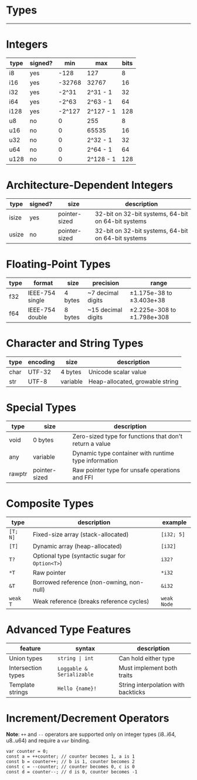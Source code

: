 # Types
<hr></hr>

# Integers

| type | signed? | min | max | bits
|------|---------|-----|-----|-----
| i8   | yes     | -128| 127 | 8
| i16  | yes     | -32768| 32767 | 16
| i32  | yes     | -2^31 | 2^31 - 1 | 32
| i64  | yes     | -2^63 | 2^63 - 1 | 64
| i128 | yes     | -2^127 | 2^127 - 1 | 128
| u8   | no      | 0      | 255 | 8
| u16  | no      | 0      | 65535 | 16
| u32  | no      | 0      | 2^32 - 1 | 32
| u64  | no      | 0      | 2^64 - 1 | 64
| u128 | no      | 0      | 2^128 - 1 | 128

# Architecture-Dependent Integers

| type | signed? | size | description
|------|---------|------|------------
| isize | yes    | pointer-sized | 32-bit on 32-bit systems, 64-bit on 64-bit systems
| usize | no     | pointer-sized | 32-bit on 32-bit systems, 64-bit on 64-bit systems

# Floating-Point Types

| type | format | size | precision | range
|------|--------|------|-----------|-------
| f32  | IEEE-754 single | 4 bytes | ~7 decimal digits | ±1.175e-38 to ±3.403e+38
| f64  | IEEE-754 double | 8 bytes | ~15 decimal digits | ±2.225e-308 to ±1.798e+308

# Character and String Types

| type | encoding | size | description
|------|----------|------|------------
| char | UTF-32   | 4 bytes | Unicode scalar value
| str  | UTF-8    | variable | Heap-allocated, growable string

# Special Types

| type | size | description
|------|------|------------
| void | 0 bytes | Zero-sized type for functions that don't return a value
| any | variable | Dynamic type container with runtime type information
| rawptr | pointer-sized | Raw pointer type for unsafe operations and FFI

# Composite Types

| type | description | example
|------|-------------|----------
| `[T; N]` | Fixed-size array (stack-allocated) | `[i32; 5]`
| `[T]` | Dynamic array (heap-allocated) | `[i32]`
| `T?` | Optional type (syntactic sugar for `Option<T>`) | `i32?`
| `*T` | Raw pointer | `*i32`
| `&T` | Borrowed reference (non-owning, non-null) | `&i32`
| `weak T` | Weak reference (breaks reference cycles) | `weak Node`

# Advanced Type Features

| feature | syntax | description
|---------|--------|------------
| Union types | `string \| int` | Can hold either type
| Intersection types | `Loggable & Serializable` | Must implement both traits
| Template strings | `Hello {name}!` | String interpolation with backticks

# Increment/Decrement Operators
**Note**: `++` and `--` operators are supported only on integer types (i8..i64, u8..u64) and require a `var` binding.

```veil
var counter = 0;
const a = ++counter; // counter becomes 1, a is 1
const b = counter++; // b is 1, counter becomes 2
const c = --counter; // counter becomes 0, c is 0
const d = counter--; // d is 0, counter becomes -1
```
